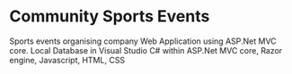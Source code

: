 # Community Sports Events
Sports events organising company Web Application using ASP.Net MVC core.
Local Database in Visual Studio 
C# within ASP.Net MVC core, Razor engine, Javascript, HTML, CSS

